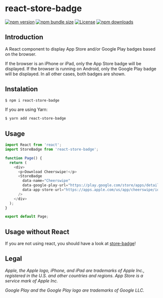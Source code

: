 # react-store-badge

[![npm version](https://img.shields.io/npm/v/react-store-badge)](https://www.npmjs.com/package/react-store-badge)
[![npm bundle size](https://img.shields.io/bundlephobia/min/react-store-badge)](https://www.npmjs.com/package/react-store-badge)
[![License](https://img.shields.io/github/license/apuyou/react-store-badge)](https://github.com/apuyou/react-store-badge/blob/master/LICENSE)
[![npm downloads](https://img.shields.io/npm/dt/react-store-badge)](https://www.npmjs.com/package/react-store-badge)

## Introduction

A React component to display App Store and/or Google Play badges based on the browser.

If the browser is an iPhone or iPad, only the App Store badge will be displayed. If the browser is running on Android, only the Google Play badge will be displayed. In all other cases, both badges are shown.

## Instalation

```bash
$ npm i react-store-badge
```

If you are using Yarn:

```bash
$ yarn add react-store-badge
```

## Usage

```javascript
import React from 'react';
import StoreBadge from 'react-store-badge';

function Page() {
  return (
    <div>
      <p>Download Cheerswipe!</p>
      <StoreBadge
        data-name="Cheerswipe"
        data-google-play-url="https://play.google.com/store/apps/details?id=fr.puyou.cheerswipe"
        data-app-store-url="https://apps.apple.com/us/app/cheerswipe/id1468158095?ls=1"
      />
    </div>
  );
}

export default Page;
```

## Usage without React

If you are not using react, you should have a look at [store-badge](https://apuyou.github.io/store-badge/)!

## Legal

_Apple, the Apple logo, iPhone, and iPad are trademarks of Apple Inc., registered in the U.S. and other countries and regions. App Store is a service mark of Apple Inc._

_Google Play and the Google Play logo are trademarks of Google LLC._
